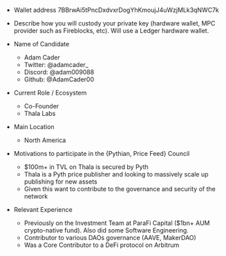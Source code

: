 - Wallet address
7BBrwAi5tPncDxdvxrDogYhKmoujJ4uWzjMLk3qNWC7k

- Describe how you will custody your private key (hardware wallet, MPC provider such as Fireblocks, etc).
Will use a Ledger hardware wallet.

- Name of Candidate
  - Adam Cader
  - Twitter: @adamcader_
  - Discord: @adam009088
  - Github: @AdamCader00

- Current Role / Ecosystem
  - Co-Founder
  - Thala Labs

- Main Location
  - North America

- Motivations to participate in the {Pythian, Price Feed} Council
  - $100m+ in TVL on Thala is secured by Pyth
  - Thala is a Pyth price publisher and looking to massively scale up publishing for new assets
  - Given this want to contribute to the governance and security of the network

- Relevant Experience
  - Previously on the Investment Team at ParaFi Capital ($1bn+ AUM crypto-native fund). Also did some Software Engineering.
  - Contributor to various DAOs governance (AAVE, MakerDAO)
  - Was a Core Contributor to a DeFi protocol on Arbitrum
